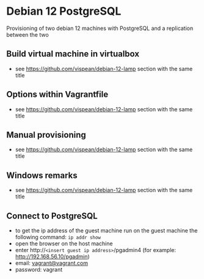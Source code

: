 # Debian 12 PostgreSQL
Provisioning of two debian 12 machines with PostgreSQL and a replication between the two

## Build virtual machine in virtualbox

- see https://github.com/vispean/debian-12-lamp section with the same title

## Options within Vagrantfile

- see https://github.com/vispean/debian-12-lamp section with the same title

## Manual provisioning

- see https://github.com/vispean/debian-12-lamp section with the same title

## Windows remarks

- see https://github.com/vispean/debian-12-lamp section with the same title

## Connect to PostgreSQL
- to get the ip address of the guest machine run on the guest machine the following command: `ip addr show`
- open the browser on the host machine
- enter http://`<insert guest ip address>`/pgadmin4 (for example: http://192.168.56.10/pgadmin)
- email: vagrant@vagrant.com
- password: vagrant
